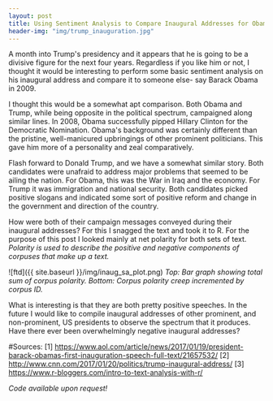 ```yaml
---
layout: post
title: Using Sentiment Analysis to Compare Inaugural Addresses for Obama and Trump
header-img: "img/trump_inauguration.jpg"
---
```


A month into Trump's presidency and it appears that he is going to be a divisive figure for the next four years. Regardless if you like him or not, I thought it would be interesting to perform some basic sentiment analysis on his inaugural address and compare it to someone else- say Barack Obama in 2009.

I thought this would be a somewhat apt comparison. Both Obama and Trump, while being opposite in the political spectrum, campaigned along similar lines. In 2008, Obama successfully pipped Hillary Clinton for the Democratic Nomination. Obama's background was certainly different than the pristine, well-manicured upbringings of other prominent politicians. This gave him more of a personality and zeal comparatively.

Flash forward to Donald Trump, and we have a somewhat similar story. Both candidates were unafraid to address major problems that seemed to be ailing the nation. For Obama, this was the War in Iraq and the economy. For Trump it was immigration and national security. Both candidates picked positive slogans and indicated some sort of positive reform and change in the government and direction of the country.

How were both of their campaign messages conveyed during their inaugural addresses? For this I snagged the text and took it to R. For the purpose of this post I looked mainly at net polarity for both sets of text. *Polarity is used to describe the positive and negative components of corpuses that make up a text.*

![ftd]({{ site.baseurl }}/img/inaug_sa_plot.png)
*Top: Bar graph showing total sum of corpus polarity. Bottom: Corpus polarity creep incremented by corpus ID.*

What is interesting is that they are both pretty positive speeches. In the future I would like to compile inaugural addresses of other prominent, and non-prominent, US presidents to observe the spectrum that it produces. Have there ever been overwhelmingly negative inaugural addresses?

#Sources:
[1] https://www.aol.com/article/news/2017/01/19/president-barack-obamas-first-inauguration-speech-full-text/21657532/
[2] http://www.cnn.com/2017/01/20/politics/trump-inaugural-address/
[3] https://www.r-bloggers.com/intro-to-text-analysis-with-r/

*Code available upon request!*